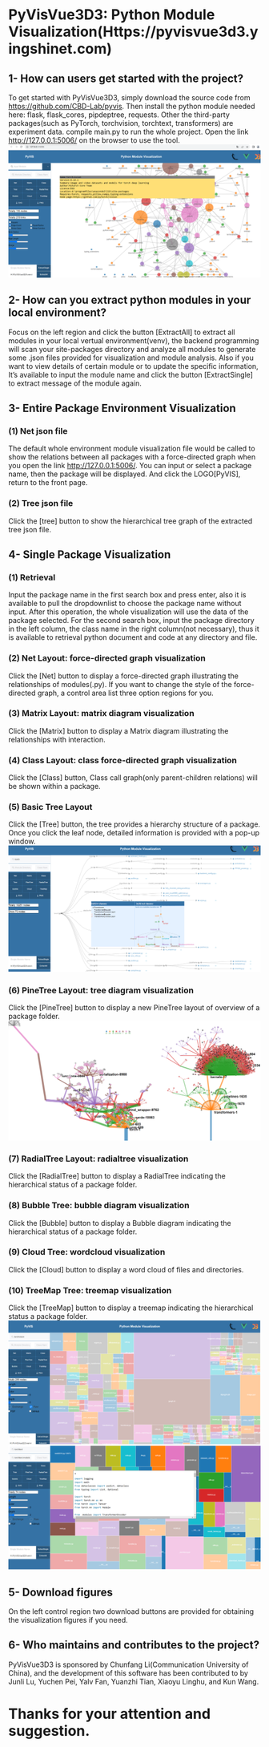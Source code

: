 # PyVisVue3D3: Python Module Visualization(Https://pyvisvue3d3.yingshinet.com)

## 1- How can users get started with the project?
To get started with PyVisVue3D3, simply download the source code from https://github.com/CBD-Lab/pyvis. Then install the python module needed here: flask, flask_cores, pipdeptree, requests. Other the third-party packages(such as PyTorch, torchvision, torchtext, transformers) are experiment data.
compile main.py to run the whole project. Open the link http://127.0.0.1:5006/ on the browser to use the tool.
![Https://pyvisvue3d3.yingshinet.com](pylibsnet.png)
## 2- How can you extract python modules in your local environment?
Focus on the left region and click the button [ExtractAll] to extract all modules in your local vertual 
environment(venv), the backend programming will scan your site-packages directory and analyze all
modules to generate some .json files provided for visualization and module analysis. Also if you
want to view details of certain module or to update the specific information, It’s available to input
the module name and click the button [ExtractSingle] to extract message of the module again.

## 3- Entire Package Environment Visualization

### (1) Net json file
The default whole environment module visualization file would be called to show the relations between all packages with a force-directed graph when you open the link http://127.0.0.1:5006/.
You can input or select a package name, then the package will be displayed.  And click the LOGO[PyVIS], return to the front page.

### (2) Tree json file
Click the [tree] button to show the hierarchical tree graph of the extracted tree json file.

## 4- Single Package Visualization

### (1) Retrieval
Input the package name in the first search box and press enter, also it is available to pull the
dropdownlist to choose the package name without input. After this operation, the whole
visualization will use the data of the package selected.
For the second search box, input the package directory in the left column, the class name in
the right column(not necessary), thus it is available to retrieval python document and code at any
directory and file.

### (2) Net Layout: force-directed graph visualization
Click the [Net] button to display a force-directed graph illustrating the relationships of modules(.py). If you want to change the style of the force-directed graph, a control area list three option regions for you.

### (3) Matrix Layout: matrix diagram visualization
Click the [Matrix] button to display a Matrix diagram illustrating the relationships with interaction.

### (4) Class Layout: class force-directed graph visualization
Click the [Class] button, Class call graph(only parent-children relations) will be shown within a package.

### (5) Basic Tree Layout
Click the [Tree] button, the tree provides a hierarchy structure of a package. Once you click the leaf node, detailed information is provided with a pop-up window.
![Https://pyvisvue3d3.yingshinet.com](Tree-PyTorch.png)
### (6) PineTree Layout: tree diagram visualization
Click the [PineTree] button to display a new PineTree layout of overview of a package folder.
![Https://pyvisvue3d3.yingshinet.com](pinetree.png)
### (7) RadialTree Layout: radialtree visualization
Click the [RadialTree] button to display a RadialTree indicating the hierarchical status of a package folder.

### (8) Bubble Tree: bubble diagram visualization
Click the [Bubble] button to display a Bubble diagram indicating the hierarchical status of a package folder.

### (9) Cloud Tree: wordcloud visualization
Click the [Cloud] button to display a word cloud of files and directories. 

### (10) TreeMap Tree: treemap visualization
Click the [TreeMap] button to display a treemap indicating the hierarchical status a package folder. 
![Https://pyvisvue3d3.yingshinet.com](TreeMap-Torchvision-TorchText.png)
## 5- Download figures
On the left control region two download buttons are provided for obtaining the visualization figures if you need.

## 6- Who maintains and contributes to the project?
PyVisVue3D3 is sponsored by Chunfang Li(Communication University of China), and the development of this software has been contributed to by Junli Lu, Yuchen Pei, Yalv Fan, Yuanzhi Tian, Xiaoyu Linghu, and Kun Wang.

# Thanks for your attention and suggestion.
